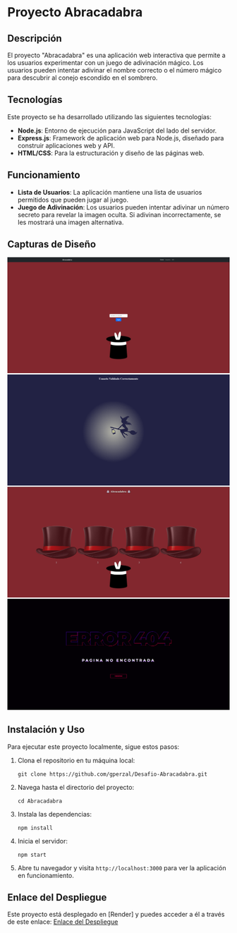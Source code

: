 # Proyecto Abracadabra

## Descripción

El proyecto "Abracadabra" es una aplicación web interactiva que permite a los usuarios experimentar con un juego de adivinación mágico. Los usuarios pueden intentar adivinar el nombre correcto o el número mágico para descubrir al conejo escondido en el sombrero.

## Tecnologías

Este proyecto se ha desarrollado utilizando las siguientes tecnologías:

- **Node.js**: Entorno de ejecución para JavaScript del lado del servidor.
- **Express.js**: Framework de aplicación web para Node.js, diseñado para construir aplicaciones web y API.
- **HTML/CSS**: Para la estructuración y diseño de las páginas web.

## Funcionamiento

- **Lista de Usuarios**: La aplicación mantiene una lista de usuarios permitidos que pueden jugar al juego.
- **Juego de Adivinación**: Los usuarios pueden intentar adivinar un número secreto para revelar la imagen oculta. Si adivinan incorrectamente, se les mostrará una imagen alternativa.

## Capturas de Diseño
![Home](https://github.com/gperzal/Desafio-Abracadabra/blob/main/public/assets/img/screenshot/home.png)
![Validacion de Usuario](https://github.com/gperzal/Desafio-Abracadabra/blob/main/public/assets/img/screenshot/validation.png)
![Página Principal](https://github.com/gperzal/Desafio-Abracadabra/blob/main/public/assets/img/screenshot/main.png)
![Error 404](https://github.com/gperzal/Desafio-Abracadabra/blob/main/public/assets/img/screenshot/404.png)

## Instalación y Uso

Para ejecutar este proyecto localmente, sigue estos pasos:

1. Clona el repositorio en tu máquina local:
   ```
   git clone https://github.com/gperzal/Desafio-Abracadabra.git
   ```
2. Navega hasta el directorio del proyecto:
   ```
   cd Abracadabra
   ```
3. Instala las dependencias:
   ```
   npm install
   ```
4. Inicia el servidor:
   ```
   npm start
   ```
5. Abre tu navegador y visita `http://localhost:3000` para ver la aplicación en funcionamiento.

## Enlace del Despliegue

Este proyecto está desplegado en [Render] y puedes acceder a él a través de este enlace: [Enlace del Despliegue](https://desafio-abracadabra.onrender.com/)
